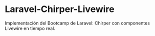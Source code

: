 # Laravel-Chirper-Livewire
Implementación del Bootcamp de Laravel: Chirper con componentes Livewire en tiempo real.
